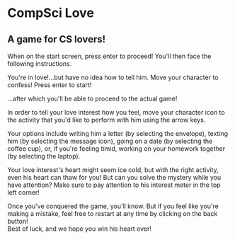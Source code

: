 # CompSci Love  
## A game for CS lovers!  

When on the start screen, press enter to proceed! You'll then face the following instructions.  

You're in love!...but have no idea how to tell him. Move your character to confess! Press enter to start!  

...after which you'll be able to proceed to the actual game!  

In order to tell your love interest how you feel, move your character icon to the activity that you'd like to perform with him using the arrow keys.  

Your options include writing him a letter (by selecting the envelope), texting him (by selecting the message icon), going on a date (by selecting the coffee cup), or, if you're feeling timid, working on your homework together (by selecting the laptop).    

Your love interest's heart might seem ice cold, but with the right activity, even his heart can thaw for you! But can you solve the mystery while you have attention? Make sure to pay attention to his interest meter in the top left corner!  

Once you've conquered the game, you'll know. But if you feel like you're making a mistake, feel free to restart at any time by clicking on the back button!  
Best of luck, and we hope you win his heart over!  
